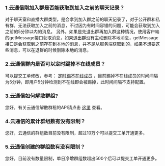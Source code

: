 ### 1.云通信刚加入群是否能获取到加入之前的聊天记录？
对于聊天室和直播大群类型，是会拿到加入群之前的聊天记录了，对于公开群和私有群，无法获取加入之前的消息，不过因为有时间容错的问题，可能会获取到加入之前的5分钟以内的消息。
另外，如果是先退出群再加入群这种情况，使用客户端的getMessage接口获取消息，如果退出群没有主动删除本地消息，getMessage接口是会获取到之前存在到本地的消息，并不是从服务端获取到的，如果不想要这些消息，可以在退群的时候删除本地的消息。

### 2.云通信群内是否可以定时踢掉不在线成员？
可以提交工单修改，参考： [定时踢不在线成员](https://cloud.tencent.com/doc/product/269/%E4%BA%91%E9%80%9A%E4%BF%A1%E9%85%8D%E7%BD%AE%E5%8F%98%E6%9B%B4%E9%9C%80%E6%B1%82%E5%B7%A5%E5%8D%95#2.11-.E5.AE.9A.E6.9C.9F.E8.B8.A2.E6.8E.89.E7.BE.A4.E5.86.85.E4.B8.8D.E5.9C.A8.E7.BA.BF.E6.88.90.E5.91.98) ，目前踢掉不在线成员的时间间隔为5分钟，即用户5分钟检测到不在线即会被踢掉，此时间间隔不支持配置。

### 3.云通信如何解散群组?
您好，有关云通信解散群租的API请点击 [这里](https://cloud.tencent.com/document/product/269/1624) 查看。

### 4.云通信的累计群组数有没有限制？
您好，云通信的群组数目前没有限制，超过10万个可以提交工单开通更多。

### 5.云通信创建的群组数有没有限制？
您好，目前没有数量限制，单日净增群组数超出500个后可以提交工单开通更多。

